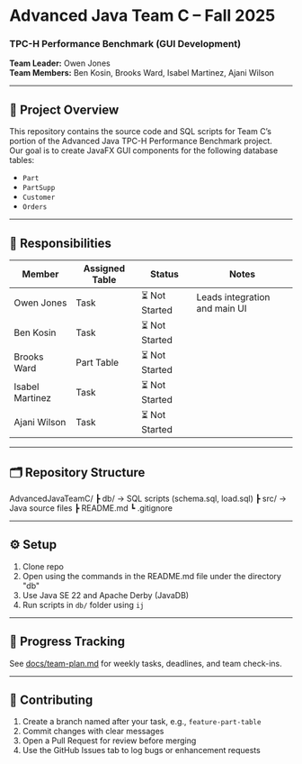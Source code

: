 # Advanced Java Team C – Fall 2025
### TPC-H Performance Benchmark (GUI Development)

**Team Leader:** Owen Jones  
**Team Members:** Ben Kosin, Brooks Ward, Isabel Martinez, Ajani Wilson

---

## 📘 Project Overview
This repository contains the source code and SQL scripts for Team C’s portion of the Advanced Java TPC-H Performance Benchmark project.  
Our goal is to create JavaFX GUI components for the following database tables:

- `Part`
- `PartSupp`
- `Customer`
- `Orders`

---

## 🧩 Responsibilities
| Member | Assigned Table | Status | Notes |
|---------|----------------|--------|-------|
| Owen Jones | Task | ⏳ Not Started | Leads integration and main UI |
| Ben Kosin | Task | ⏳ Not Started |  |
| Brooks Ward | Part Table | ⏳ Not Started |  |
| Isabel Martinez | Task | ⏳ Not Started |  |
| Ajani Wilson | Task | ⏳ Not Started |  |

---

## 🗂️ Repository Structure
AdvancedJavaTeamC/
 ┣ db/              → SQL scripts (schema.sql, load.sql)
 ┣ src/             → Java source files
 ┣ README.md
 ┗ .gitignore

---

## ⚙️ Setup
1. Clone repo  
2. Open using the commands in the README.md file under the directory "db"
3. Use Java SE 22 and Apache Derby (JavaDB)  
4. Run scripts in `db/` folder using `ij`

---

## 🧭 Progress Tracking
See [docs/team-plan.md](docs/team-plan.md) for weekly tasks, deadlines, and team check-ins.

---

## 🔧 Contributing
1. Create a branch named after your task, e.g., `feature-part-table`  
2. Commit changes with clear messages  
3. Open a Pull Request for review before merging  
4. Use the GitHub Issues tab to log bugs or enhancement requests

